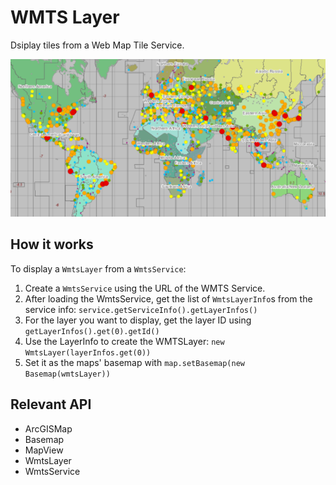 # WMTS Layer

Dsiplay tiles from a Web Map Tile Service.

![](WmtsLayer.png)

## How it works

To display a `WmtsLayer` from a `WmtsService`:

1.  Create a `WmtsService` using the URL of the WMTS Service.
2.  After loading the WmtsService, get the list of `WmtsLayerInfo`s from the service info: 
  `service.getServiceInfo().getLayerInfos()`
3.  For the layer you want to display, get the layer ID using `getLayerInfos().get(0).getId()`
4.  Use the LayerInfo to create the WMTSLayer: `new WmtsLayer(layerInfos.get(0))`
5.  Set it as the maps' basemap with `map.setBasemap(new Basemap(wmtsLayer))`

## Relevant API

*   ArcGISMap
*   Basemap
*   MapView
*   WmtsLayer
*   WmtsService

